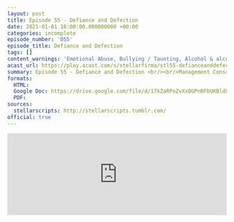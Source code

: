 ```yaml
---
layout: post
title: Episode 55 - Defiance and Defection
date: 2021-01-01 16:00:00.000000000 +00:00
categories: incomplete
episode_number: '055'
episode_title: Defiance and Defection
tags: []
content_warnings: 'Emotional Abuse, Bullying / Taunting, Alcohol & alcohol consumption, Unhealthy relationships, Discussions of: systemic worker oppression, violence, attempted murder, Mentions of: existential crisis, delusions, drug use, blood, guns, death & death threats, knives, shouting, fainting'
acast_url: https://play.acast.com/s/stellarfirma/stl55-defianceanddefection
summary: Episode 55 - Defiance and Defection <br/><br/>Management Consultancy Review. <br/><br/>Line Manager Hartro Piltz to asses initial consultancy efforts, largely from bed for what can only be assumed to be efficiency reasons. Bill for destruction of celebratory sparkling slurry to be applied to Line Manager’s expense account.
formats:
  HTML: 
  Google Doc: https://drive.google.com/file/d/17kZaRPoZvXxBGPnBFbUKBld8WCujtX4m/view
  PDF: 
sources:
  stellarscripts: http://stellarscripts.tumblr.com/
official: true
---
```


<iframe title="Embed Player" width="100%" height="188px" src="https://embed.acast.com/stellarfirma/stl55-defianceanddefection" scrolling="no" frameBorder="0" style="border:none;overflow:hidden;"></iframe>
